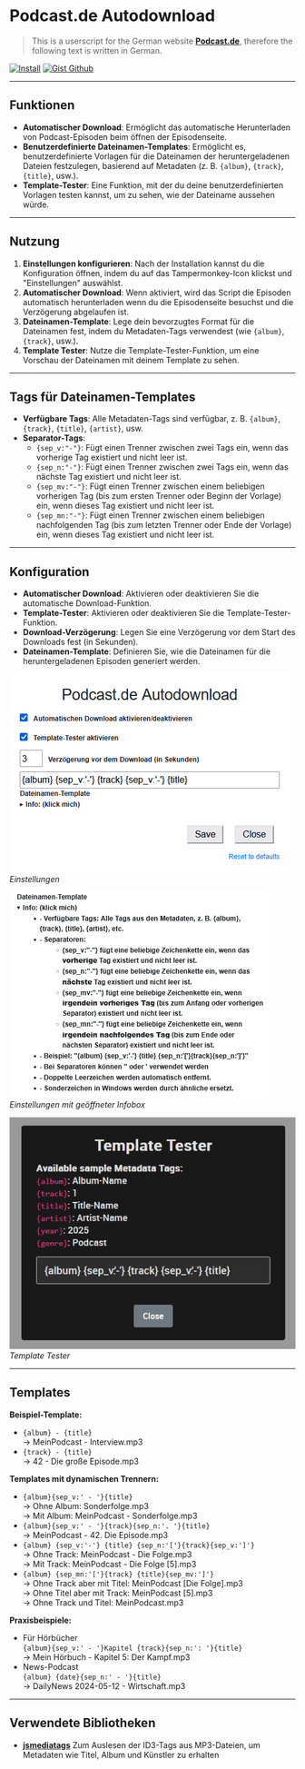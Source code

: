 # Podcast.de Autodownload

> This is a userscript for the German website **[Podcast.de](https://www.podcast.de)**, therefore the following text is written in German.

[![Install](https://img.shields.io/badge/install-userscript-purple?style=for-the-badge&logo=tampermonkey)](https://gist.github.com/Kurotaku-sama/a9a91a72b74fda964f6e95e90526caae/raw/Podcast.de%2520Autodownload.user.js) [![Gist Github](https://img.shields.io/badge/gist-github-purple?style=for-the-badge&logo=github)](https://gist.github.com/Kurotaku-sama/a9a91a72b74fda964f6e95e90526caae)

---

## Funktionen

- **Automatischer Download**: Ermöglicht das automatische Herunterladen von Podcast-Episoden beim öffnen der Episodenseite.
- **Benutzerdefinierte Dateinamen-Templates**: Ermöglicht es, benutzerdefinierte Vorlagen für die Dateinamen der heruntergeladenen Dateien festzulegen, basierend auf Metadaten (z. B. `{album}`, `{track}`, `{title}`, usw.).
- **Template-Tester**: Eine Funktion, mit der du deine benutzerdefinierten Vorlagen testen kannst, um zu sehen, wie der Dateiname aussehen würde.

---

## Nutzung

1. **Einstellungen konfigurieren**: Nach der Installation kannst du die Konfiguration öffnen, indem du auf das Tampermonkey-Icon klickst und "Einstellungen" auswählst.
2. **Automatischer Download**: Wenn aktiviert, wird das Script die Episoden automatisch herunterladen wenn du die Episodenseite besuchst und die Verzögerung abgelaufen ist.
3. **Dateinamen-Template**: Lege dein bevorzugtes Format für die Dateinamen fest, indem du Metadaten-Tags verwendest (wie `{album}`, `{track}`, usw.).
4. **Template Tester**: Nutze die Template-Tester-Funktion, um eine Vorschau der Dateinamen mit deinem Template zu sehen.

---

## Tags für Dateinamen-Templates

- **Verfügbare Tags**: Alle Metadaten-Tags sind verfügbar, z. B. `{album}`, `{track}`, `{title}`, `{artist}`, usw.
- **Separator-Tags**:
  - `{sep_v:"-"}`: Fügt einen Trenner zwischen zwei Tags ein, wenn das vorherige Tag existiert und nicht leer ist.
  - `{sep_n:"-"}`: Fügt einen Trenner zwischen zwei Tags ein, wenn das nächste Tag existiert und nicht leer ist.
  - `{sep_mv:"-"}`: Fügt einen Trenner zwischen einem beliebigen vorherigen Tag (bis zum ersten Trenner oder Beginn der Vorlage) ein, wenn dieses Tag existiert und nicht leer ist.
  - `{sep_mn:"-"}`: Fügt einen Trenner zwischen einem beliebigen nachfolgenden Tag (bis zum letzten Trenner oder Ende der Vorlage) ein, wenn dieses Tag existiert und nicht leer ist.

---

## Konfiguration

- **Automatischer Download**: Aktivieren oder deaktivieren Sie die automatische Download-Funktion.
- **Template-Tester**: Aktivieren oder deaktivieren Sie die Template-Tester-Funktion.
- **Download-Verzögerung**: Legen Sie eine Verzögerung vor dem Start des Downloads fest (in Sekunden).
- **Dateinamen-Template**: Definieren Sie, wie die Dateinamen für die heruntergeladenen Episoden generiert werden.

![Screenshot](config.png)<br>
*Einstellungen*

![Screenshot](config_info.png)<br>
*Einstellungen mit geöffneter Infobox*

![Screenshot](template_tester.png)<br>
*Template Tester*

---

## Templates

**Beispiel-Template:**
- `{album} - {title}`<br>
    → MeinPodcast - Interview.mp3
- `{track} - {title}`<br>
    → 42 - Die große Episode.mp3

**Templates mit dynamischen Trennern:**
- `{album}{sep_v:' - '}{title}`<br>
    → Ohne Album: Sonderfolge.mp3<br>
    → Mit Album: MeinPodcast - Sonderfolge.mp3
- `{album}{sep_v:' - '}{track}{sep_n:'. '}{title}`<br>
    → MeinPodcast - 42. Die Episode.mp3
- `{album} {sep_v:'-'} {title} {sep_n:'['}{track}{sep_v:']'}`<br>
    → Ohne Track: MeinPodcast - Die Folge.mp3<br>
    → Mit Track: MeinPodcast - Die Folge [5].mp3
- `{album} {sep_mn:'['}{track} {title}{sep_mv:']'}`<br>
    → Ohne Track aber mit Titel: MeinPodcast [Die Folge].mp3<br>
    → Ohne Titel aber mit Track: MeinPodcast [5].mp3<br>
    → Ohne Track und Titel: MeinPodcast.mp3

**Praxisbeispiele:**
- Für Hörbücher<br>
   `{album}{sep_v:' - '}Kapitel {track}{sep_n:': '}{title}`<br>
    → Mein Hörbuch - Kapitel 5: Der Kampf.mp3
- News-Podcast<br>
   `{album} {date}{sep_n:' - '}{title}`<br>
    → DailyNews 2024-05-12 - Wirtschaft.mp3

---

## Verwendete Bibliotheken

- **[jsmediatags](https://github.com/aadsm/jsmediatags)**
  Zum Auslesen der ID3-Tags aus MP3-Dateien, um Metadaten wie Titel, Album und Künstler zu erhalten